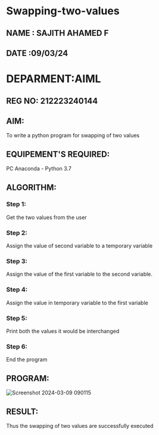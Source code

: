 # Swapping-two-values
## NAME : SAJITH AHAMED F
## DATE :09/03/24
# DEPARMENT:AIML
## REG NO: 212223240144

## AIM:
To write a python program for swapping of two values
## EQUIPEMENT'S REQUIRED: 
PC
Anaconda - Python 3.7
## ALGORITHM: 
### Step 1:
Get the two values from the user
### Step 2: 
Assign the value of second variable to a temporary variable 
### Step 3: 
Assign the value of the first variable to the second variable.
### Step 4:  
Assign the value in temporary variable to the first variable
### Step 5: 
Print both the values it would be interchanged
### Step 6: 
End the program
## PROGRAM:
![Screenshot 2024-03-09 090115](https://github.com/Sajith-28/Swapping-two-values/assets/149937471/3f5350c8-2df8-4b96-9c53-0ad984ca2266)



## RESULT:
Thus the swapping of two values are successfully executed



